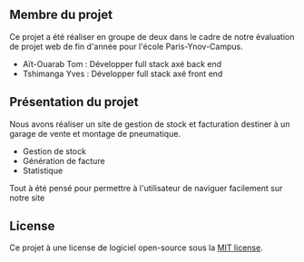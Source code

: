 ## Membre du projet

Ce projet a été réaliser en groupe de deux dans le cadre de notre évaluation de projet web de fin d'année pour l'école Paris-Ynov-Campus.
- Aït-Ouarab Tom : Développer full stack axé back end
- Tshimanga Yves : Développer full stack axé front end


## Présentation du projet

Nous avons réaliser un site de gestion de stock et facturation destiner à un garage de vente et montage de pneumatique.

- Gestion de stock
- Génération de facture
- Statistique

Tout à été pensé pour permettre à l'utilisateur de naviguer facilement sur notre site


## License

Ce projet à une license de logiciel open-source sous la [MIT license](https://opensource.org/licenses/MIT).
